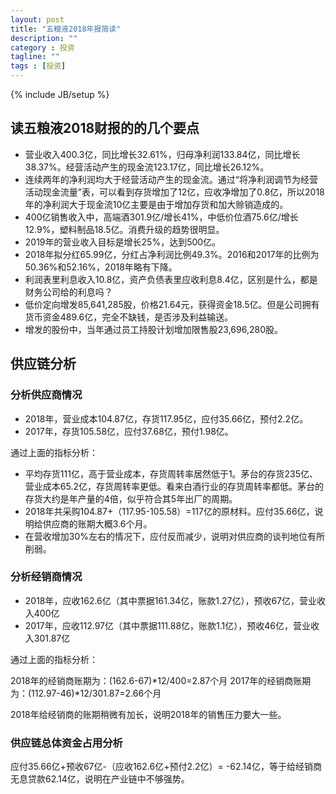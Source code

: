 ```yaml
---
layout: post
title: "五粮液2018年报简读"
description: ""
category : 投资
tagline: ""
tags : [投资]
---
```

{% include JB/setup %}


## 读五粮液2018财报的的几个要点

* 营业收入400.3亿，同比增长32.61%，归母净利润133.84亿，同比增长38.37%。经营活动产生的现金流123.17亿，同比增长26.12%。
* 连续两年的净利润均大于经营活动产生的现金流。通过“将净利润调节为经营活动现金流量”表，可以看到存货增加了12亿，应收净增加了0.8亿，所以2018年的净利润大于现金流10亿主要是由于增加存货和加大赊销造成的。
* 400亿销售收入中，高端酒301.9亿/增长41%，中低价位酒75.6亿/增长12.9%，塑料制品18.5亿。消费升级的趋势很明显。
* 2019年的营业收入目标是增长25%，达到500亿。
* 2018年拟分红65.99亿，分红占净利润比例49.3%。2016和2017年的比例为50.36%和52.16%，2018年略有下降。
* 利润表里利息收入10.8亿，资产负债表里应收利息8.4亿，区别是什么，都是财务公司给的利息吗？
* 低价定向增发85,641,285股，价格21.64元，获得资金18.5亿。但是公司拥有货币资金489.6亿，完全不缺钱，是否涉及利益输送。
* 增发的股份中，当年通过员工持股计划增加限售股23,696,280股。

## 供应链分析

### 分析供应商情况

* 2018年，营业成本104.87亿，存货117.95亿，应付35.66亿，预付2.2亿。
* 2017年，存货105.58亿，应付37.68亿，预付1.98亿。

通过上面的指标分析：

* 平均存货111亿，高于营业成本，存货周转率居然低于1。茅台的存货235亿、营业成本65.2亿，存货周转率更低。看来白酒行业的存货周转率都低。茅台的存货大约是年产量的4倍，似乎符合其5年出厂的周期。
* 2018年共采购104.87+（117.95-105.58）=117亿的原材料。应付35.66亿，说明给供应商的账期大概3.6个月。
* 在营收增加30%左右的情况下，应付反而减少，说明对供应商的谈判地位有所削弱。


### 分析经销商情况

* 2018年，应收162.6亿（其中票据161.34亿，账款1.27亿），预收67亿，营业收入400亿
* 2017年，应收112.97亿（其中票据111.88亿，账款1.1亿），预收46亿，营业收入301.87亿

通过上面的指标分析：

2018年的经销商账期为：(162.6-67)*12/400=2.87个月
2017年的经销商账期为：(112.97-46)*12/301.87=2.66个月

2018年给经销商的账期稍微有加长，说明2018年的销售压力要大一些。

### 供应链总体资金占用分析

应付35.66亿+预收67亿-（应收162.6亿+预付2.2亿）= -62.14亿，等于给经销商无息贷款62.14亿，说明在产业链中不够强势。
